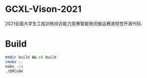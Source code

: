 # GCXL-Vison-2021

2021全国大学生工程训练综合能力竞赛智能物流搬运赛道视觉开源代码.

# Build

```sh
mkdir build && cd build
cmake ..
make -j4
./QRCode
```
